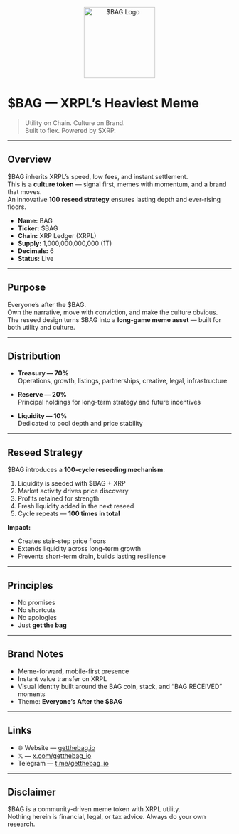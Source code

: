 <p align="center">
  <img src="https://getthebag.io/logo.png" alt="$BAG Logo" width="160"/>
</p>

# $BAG — XRPL’s Heaviest Meme

> Utility on Chain. Culture on Brand.  
> Built to flex. Powered by $XRP.

---

## Overview
$BAG inherits XRPL’s speed, low fees, and instant settlement.  
This is a **culture token** — signal first, memes with momentum, and a brand that moves.  
An innovative **100 reseed strategy** ensures lasting depth and ever-rising floors.  

- **Name:** BAG  
- **Ticker:** $BAG  
- **Chain:** XRP Ledger (XRPL)  
- **Supply:** 1,000,000,000,000 (1T)  
- **Decimals:** 6  
- **Status:** Live  

---

## Purpose
Everyone’s after the $BAG.  
Own the narrative, move with conviction, and make the culture obvious.  
The reseed design turns $BAG into a **long-game meme asset** — built for both utility and culture.  

---

## Distribution
- **Treasury — 70%**  
  Operations, growth, listings, partnerships, creative, legal, infrastructure  

- **Reserve — 20%**  
  Principal holdings for long-term strategy and future incentives  

- **Liquidity — 10%**  
  Dedicated to pool depth and price stability  

---

## Reseed Strategy
$BAG introduces a **100-cycle reseeding mechanism**:  

1. Liquidity is seeded with $BAG + XRP  
2. Market activity drives price discovery  
3. Profits retained for strength  
4. Fresh liquidity added in the next reseed  
5. Cycle repeats — **100 times in total**  

**Impact:**  
- Creates stair-step price floors  
- Extends liquidity across long-term growth  
- Prevents short-term drain, builds lasting resilience  

---

## Principles
- No promises  
- No shortcuts  
- No apologies  
- Just **get the bag**  

---

## Brand Notes
- Meme-forward, mobile-first presence  
- Instant value transfer on XRPL  
- Visual identity built around the BAG coin, stack, and “BAG RECEIVED” moments  
- Theme: **Everyone’s After the $BAG**  

---

## Links
- 🌐 Website — [getthebag.io](https://getthebag.io)  
- 𝕏 — [x.com/getthebag_io](https://x.com/getthebag_io)  
- Telegram — [t.me/getthebag_io](https://t.me/getthebag_io)  

---

## Disclaimer
$BAG is a community-driven meme token with XRPL utility.  
Nothing herein is financial, legal, or tax advice. Always do your own research.  
